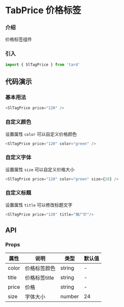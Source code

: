 # TabPrice 价格标签
### 介绍
价格标签组件
### 引入
```js
import { SlTagPrice } from 'tard'
```
## 代码演示
### 基本用法
```js
<SlTagPrice price="120" /> 
```

### 自定义颜色
设置属性 `color` 可以自定义价格颜色 
```js
<SlTagPrice price="120" color="green" /> 
```

### 自定义字体
设置属性 `size` 可以自定义价格大小 
```js
<SlTagPrice price="120" color="green" size={28} />  
```

### 自定义标题
设置属性 `title` 可以修改标题文字 
```js
<SlTagPrice price="120" title="推广价"/> 
```
        
## API
### Props
|  属性   | 说明  | 类型 | 默认值 |
|  ----  | ----  | ---- | ---- |
| color | 价格标签颜色 | string | - |
| title | 价格标签title | string | - |
| price | 价格 | string | - |
| size | 字体大小 | number | 24 |

